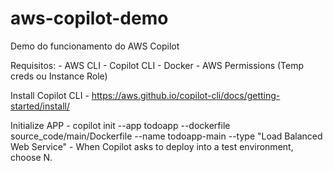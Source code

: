 # aws-copilot-demo
Demo do funcionamento do AWS Copilot

Requisitos:
    - AWS CLI
    - Copilot CLI
    - Docker
    - AWS Permissions (Temp creds ou Instance Role)

Install Copilot CLI
    - https://aws.github.io/copilot-cli/docs/getting-started/install/

Initialize APP
    - copilot init --app todoapp --dockerfile source_code/main/Dockerfile --name todoapp-main --type  "Load Balanced Web Service"
    - When Copilot asks to deploy into a test environment, choose N.


